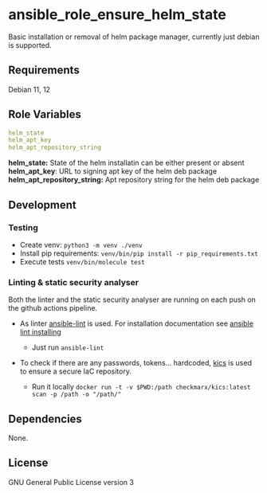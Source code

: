 # ansible_role_ensure_helm_state

Basic installation or removal of helm package manager, currently just debian is supported.  

## Requirements

Debian 11, 12

## Role Variables

```yaml
helm_state
helm_apt_key
helm_apt_repository_string
```

**helm_state:** State of the helm installatin can be either present or absent
**helm_apt_key**: URL to signing apt key of the helm deb package
**helm_apt_repository_string:** Apt repository string for the helm deb package

## Development

### Testing

* Create venv: `python3 -m venv ./venv`
* Install pip requirements: `venv/bin/pip install -r pip_requirements.txt`
* Execute tests `venv/bin/molecule test`

### Linting & static security analyser

Both the linter and the static security analyser are running on each push on the github actions pipeline.  

* As linter [ansible-lint](https://ansible.readthedocs.io/projects/lint/) is used. For installation documentation see [ansible lint installing](https://ansible.readthedocs.io/projects/lint/)
  * Just run `ansible-lint`

* To check if there are any passwords, tokens... hardcoded, [kics](https://kics.io/index.html) is used to ensure a secure IaC repository.  
  * Run it locally `docker run -t -v $PWD:/path checkmarx/kics:latest scan -p /path -o "/path/"`

## Dependencies

None.

## License

GNU General Public License version 3
